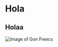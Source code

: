 # Hola
## Holaa
![Image of Gon Freecs]([https://wallpaperset.com/gon-wallpapers](https://img.favpng.com/11/17/18/character-animal-fiction-clip-art-png-favpng-3ezaXP0PDfEupQZkefd5ra7zW_t.jpg))

